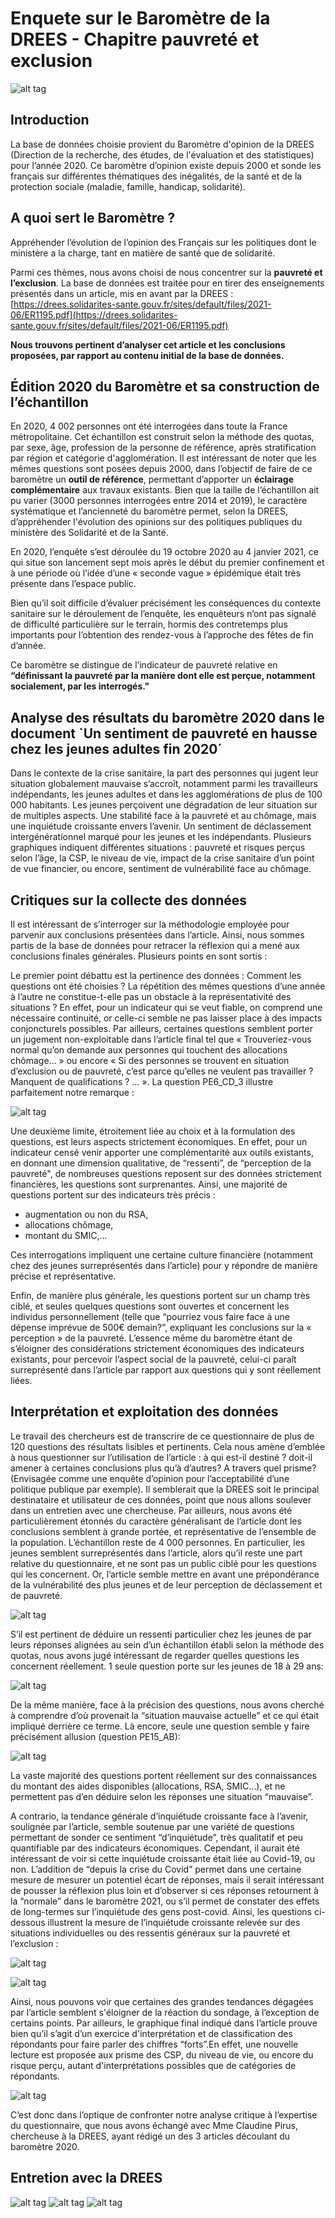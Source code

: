 # Enquete sur le Baromètre de la DREES - Chapitre pauvreté et exclusion

![alt tag](https://github.com/capucinescspo/Enquete_viesocialedesdonnees/blob/main/intro.png?raw=true)

## Introduction

La base de données choisie provient du Baromètre d'opinion de la DREES (Direction de la recherche, des études, de l'évaluation et des statistiques) pour l’année 2020. Ce baromètre d’opinion existe depuis 2000 et sonde les français sur différentes thématiques des inégalités, de la santé et de la protection sociale (maladie, famille, handicap, solidarité). 

## A quoi sert le Baromètre ?
Appréhender l’évolution de l’opinion des Français sur les politiques dont le ministère a la charge, tant en matière de santé que de solidarité. 

Parmi ces thèmes, nous avons choisi de nous concentrer sur la **pauvreté et l’exclusion**. La base de données est traitée pour en tirer des enseignements présentés dans un article, mis en avant par la DREES : [https://drees.solidarites-sante.gouv.fr/sites/default/files/2021-06/ER1195.pdf](https://drees.solidarites-sante.gouv.fr/sites/default/files/2021-06/ER1195.pdf)

**Nous trouvons pertinent d’analyser cet article et les conclusions proposées, par rapport au contenu initial de la base de données.**


## Édition 2020 du Baromètre et sa construction de l’échantillon

En 2020, 4 002 personnes ont été interrogées dans toute la France métropolitaine. Cet échantillon est construit selon la méthode des quotas, par sexe, âge, profession de la personne de référence, après stratification par région et catégorie d'agglomération. Il est intéressant de noter que les mêmes questions sont posées depuis 2000, dans l’objectif de faire de ce baromètre un **outil de référence**, permettant d’apporter un **éclairage complémentaire** aux travaux existants. Bien que la taille de l’échantillon ait pu varier (3000 personnes interrogées entre 2014 et 2019), le caractère systématique et l’ancienneté du baromètre permet, selon la DREES, d’appréhender l'évolution des opinions sur des politiques publiques du ministère des Solidarité et de la Santé. 

En 2020, l’enquête s’est déroulée du 19 octobre 2020 au 4 janvier 2021, ce qui situe son lancement sept mois après le début du premier confinement et à une période où l’idée d’une « seconde vague » épidémique était très présente dans l’espace public.

Bien qu’il soit difficile d’évaluer précisément les conséquences du contexte sanitaire sur le déroulement de l’enquête, les enquêteurs n’ont pas signalé de difficulté particulière sur le terrain, hormis des contretemps plus importants pour l’obtention des rendez-vous à l’approche des fêtes de fin d’année.

Ce baromètre se distingue de l’indicateur de pauvreté relative en **“définissant la pauvreté par la manière dont elle est perçue, notamment socialement, par les interrogés."** 


## Analyse des résultats du baromètre 2020 dans le document `Un sentiment de pauvreté en hausse chez les jeunes adultes fin 2020´

Dans le contexte de la crise sanitaire, la part des personnes qui jugent leur situation globalement mauvaise s’accroît, notamment parmi les travailleurs indépendants, les jeunes adultes et dans les agglomérations de plus de 100 000 habitants. Les jeunes perçoivent une dégradation de leur situation sur de multiples aspects. Une stabilité face à la pauvreté et au chômage, mais une inquiétude croissante envers l’avenir. Un sentiment de déclassement intergénérationnel marqué pour les jeunes et les indépendants. Plusieurs graphiques indiquent différentes situations : pauvreté et risques perçus selon l’âge, la CSP, le niveau de vie, impact de la crise sanitaire d’un point de vue financier, ou encore, sentiment de vulnérabilité face au chômage. 


## Critiques sur la collecte des données

Il est intéressant de s’interroger sur la méthodologie employée pour parvenir aux conclusions présentées dans l’article. Ainsi, nous sommes partis de la base de données pour retracer la réflexion qui a mené aux conclusions finales générales. Plusieurs points en sont sortis : 

Le premier point débattu est la pertinence des données : Comment les questions ont été choisies ? La répétition des mêmes questions d’une année à l’autre ne constitue-t-elle pas un obstacle à la représentativité des situations ? En effet, pour un indicateur qui se veut fiable, on comprend une nécessaire continuité, or celle-ci semble ne pas laisser place à des impacts conjoncturels possibles. Par ailleurs, certaines questions semblent porter un jugement non-exploitable dans l’article final tel que « Trouveriez-vous normal qu’on demande aux personnes qui touchent des allocations chômage… » ou encore « Si des personnes se trouvent en situation d’exclusion ou de pauvreté, c’est parce qu’elles ne veulent pas travailler ? Manquent de qualifications ? … ». La question PE6_CD_3 illustre parfaitement notre remarque : 

![alt tag](https://github.com/capucinescspo/Enquete_viesocialedesdonnees/blob/main/PE6_CD_3.png?raw=true)

Une deuxième limite, étroitement liée au choix et à la formulation des questions, est leurs aspects strictement économiques. En effet, pour un indicateur censé venir apporter une complémentarité aux outils existants, en donnant une dimension qualitative, de “ressenti”, de “perception de la pauvreté", de nombreuses questions reposent sur des données strictement financières, les questions sont surprenantes. 	Ainsi, une majorité de questions portent sur des indicateurs très précis : 
- augmentation ou non du RSA, 
- allocations chômage, 
- montant du SMIC,...

Ces interrogations impliquent une certaine culture financière (notamment chez des jeunes surreprésentés dans l’article) pour y répondre de manière précise et représentative.

Enfin, de manière plus générale, les questions portent sur un champ très ciblé, et seules quelques questions sont ouvertes et concernent les individus personnellement (telle que “pourriez vous faire face à une dépense imprévue de 500€ demain?”, expliquant les conclusions sur la « perception » de la pauvreté. L’essence même du baromètre étant de s’éloigner des considérations strictement économiques des indicateurs existants, pour percevoir l’aspect social de la pauvreté, celui-ci paraît surreprésenté dans l’article par rapport aux questions qui y sont réellement liées.

## Interprétation et exploitation des données

Le travail des chercheurs est de transcrire de ce questionnaire de plus de 120 questions des résultats lisibles et pertinents. Cela nous  amène d’emblée à nous questionner sur l’utilisation de l’article : à qui est-il destiné ? doit-il amener à certaines conclusions plus qu’à d’autres? A travers quel prisme? (Envisagée comme une enquête d’opinion pour l’acceptabilité d’une politique publique par exemple). Il semblerait que la DREES soit le principal destinataire et utilisateur de ces données, point que nous allons soulever dans un entretien avec une chercheuse. Par ailleurs, nous avons été particulièrement étonnés du caractère généralisant de l’article dont les conclusions semblent à grande portée, et représentative de l’ensemble de la population. L’échantillon reste de 4 000 personnes. En particulier, les jeunes semblent surreprésentés dans l’article, alors qu’il reste une part relative du questionnaire, et ne sont pas un public ciblé pour les questions qui les concernent. Or, l’article semble mettre en avant une prépondérance de la vulnérabilité des plus jeunes et de leur perception de déclassement et de pauvreté. 

![alt tag](https://github.com/capucinescspo/Enquete_viesocialedesdonnees/blob/main/Graphdeclassement.png?raw=true)

S’il est pertinent de déduire un ressenti particulier chez les jeunes de par leurs réponses alignées au sein d’un échantillon établi selon la méthode des quotas, nous avons jugé intéressant de regarder quelles questions les concernent réellement. 1 seule question porte sur les jeunes de 18 à 29 ans:

![alt tag](https://github.com/capucinescspo/Enquete_viesocialedesdonnees/blob/main/PE4_AB_1.png?raw=true)

De la même manière, face à la précision des questions, nous avons cherché à comprendre d’où provenait la “situation mauvaise actuelle” et ce qui était impliqué derrière ce terme. Là encore, seule une question semble y faire précisément allusion (question PE15_AB):

![alt tag](https://github.com/capucinescspo/Enquete_viesocialedesdonnees/blob/main/PE15_AB.png?raw=true)

La vaste majorité des questions portent réellement sur des connaissances du montant des aides disponibles (allocations, RSA, SMIC…), et ne permettent pas d’en déduire selon les réponses une situation “mauvaise”. 

A contrario, la tendance générale d’inquiétude croissante face à l’avenir, soulignée par l’article, semble soutenue par une variété de questions permettant de sonder ce sentiment “d’inquiétude”, très qualitatif et peu quantifiable par des indicateurs économiques. Cependant, il aurait été intéressant de voir si cette inquiétude croissante était liée au Covid-19, ou non. L’addition de “depuis la crise du Covid” permet dans une certaine mesure de mesurer un potentiel écart de réponses, mais il serait intéressant de pousser la réflexion plus loin et d’observer si ces réponses retournent à la “normale” dans le baromètre 2021, ou s’il permet de constater des effets de long-termes sur l’inquiétude des gens post-covid. Ainsi, les questions ci-dessous illustrent la mesure de l’inquiétude croissante relevée sur des situations individuelles ou des ressentis généraux sur la pauvreté et l’exclusion :

![alt tag](https://github.com/capucinescspo/Enquete_viesocialedesdonnees/blob/main/PE18_CD.png?raw=true)

![alt tag](https://github.com/capucinescspo/Enquete_viesocialedesdonnees/blob/main/PE2.png?raw=true)

Ainsi, nous pouvons voir que certaines des grandes tendances dégagées par l’article semblent s'éloigner de la réaction du sondage, à l’exception de certains points. Par ailleurs, le graphique final indiqué dans l’article prouve bien qu’il s’agit d’un exercice d'interprétation et de classification des répondants pour faire parler des chiffres “forts”.En effet, une nouvelle lecture est proposée aux prisme des CSP, du niveau de vie, ou encore du risque perçu, autant d'interprétations possibles que de catégories de répondants.

![alt tag](https://github.com/capucinescspo/Enquete_viesocialedesdonnees/blob/main/Graphique_étoile.png?raw=true)

C’est donc dans l’optique de confronter notre analyse critique à l’expertise du questionnaire, que nous avons échangé avec Mme Claudine Pirus, chercheuse à la DREES, ayant rédigé un des 3 articles découlant du baromètre 2020. 


## Entretion avec la DREES

![alt tag](https://github.com/capucinescspo/Enquete_viesocialedesdonnees/blob/main/itw1ok.png?raw=true)
![alt tag](https://github.com/capucinescspo/Enquete_viesocialedesdonnees/blob/main/itw2ok.png?raw=true)
![alt tag](https://github.com/capucinescspo/Enquete_viesocialedesdonnees/blob/main/itw3ok.png?raw=true)
